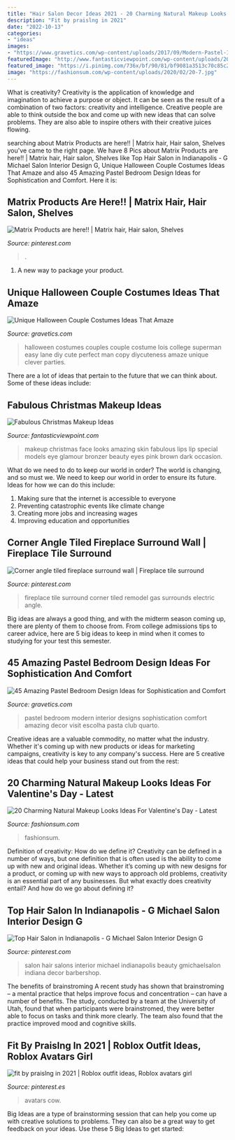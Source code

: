 ```yaml
---
title: "Hair Salon Decor Ideas 2021 - 20 Charming Natural Makeup Looks Ideas For Valentine&#039;s Day"
description: "Fit by praislng in 2021"
date: "2022-10-13"
categories:
- "ideas"
images:
- "https://www.gravetics.com/wp-content/uploads/2017/09/Modern-Pastel-Interior-Designs-Ideas.jpg"
featuredImage: "http://www.fantasticviewpoint.com/wp-content/uploads/2013/11/Amazing-Christmas-Face-Make-Up-Ideas-Looks-2013-2014-10.jpg"
featured_image: "https://i.pinimg.com/736x/bf/90/81/bf9081a3513c70c85c21f27b691c8d96--top-hair-salon-hair-salon-design.jpg"
image: "https://fashionsum.com/wp-content/uploads/2020/02/20-7.jpg"
---
```



What is creativity?
Creativity is the application of knowledge and imagination to achieve a purpose or object. It can be seen as the result of a combination of two factors: creativity and intelligence. Creative people are able to think outside the box and come up with new ideas that can solve problems. They are also able to inspire others with their creative juices flowing.

	

		
searching about Matrix Products are here!! | Matrix hair, Hair salon, Shelves you've came to the right page. We have 8 Pics about Matrix Products are here!! | Matrix hair, Hair salon, Shelves like Top Hair Salon in Indianapolis - G Michael Salon Interior Design G, Unique Halloween Couple Costumes Ideas That Amaze and also 45 Amazing Pastel Bedroom Design Ideas for Sophistication and Comfort. Here it is:
		
    
## Matrix Products Are Here!! | Matrix Hair, Hair Salon, Shelves

<img loading=lazy src="https://i.pinimg.com/736x/45/6e/7f/456e7fc636f65bc0cfa14fbe27dc94dc.jpg" onerror="this.onerror=null;this.src='https://tse2.mm.bing.net/th?id=OIP.36kzUJF3AHxuki-OorHs5AHaJ4&amp;pid=15.1';" alt="Matrix Products are here!! | Matrix hair, Hair salon, Shelves">

_Source: pinterest.com_

>. 

	

1. A new way to package your product.

    
## Unique Halloween Couple Costumes Ideas That Amaze

<img loading=lazy src="https://www.gravetics.com/wp-content/uploads/2017/07/Lois-Lane-and-Superman.jpg" onerror="this.onerror=null;this.src='https://tse4.mm.bing.net/th?id=OIP.1Gvn9S7hnCE4s-N2Ym0zXQHaNL&amp;pid=15.1';" alt="Unique Halloween Couple Costumes Ideas That Amaze">

_Source: gravetics.com_

>halloween costumes couples couple costume lois college superman easy lane diy cute perfect man copy diycuteness amaze unique clever parties. 

	

There are a lot of ideas that pertain to the future that we can think about. Some of these ideas include: 

    
## Fabulous Christmas Makeup Ideas

<img loading=lazy src="http://www.fantasticviewpoint.com/wp-content/uploads/2013/11/Amazing-Christmas-Face-Make-Up-Ideas-Looks-2013-2014-10.jpg" onerror="this.onerror=null;this.src='https://tse1.mm.bing.net/th?id=OIP.X-LLV98NssjPu_Hq7rvMhwHaLK&amp;pid=15.1';" alt="Fabulous Christmas Makeup Ideas">

_Source: fantasticviewpoint.com_

>makeup christmas face looks amazing skin fabulous lips lip special models eye glamour bronzer beauty eyes pink brown dark occasion. 

	

What do we need to do to keep our world in order?
The world is changing, and so must we. We need to keep our world in order to ensure its future. Ideas for how we can do this include: 
1. Making sure that the internet is accessible to everyone 
2. Preventing catastrophic events like climate change 
3. Creating more jobs and increasing wages 
4. Improving education and opportunities 

    
## Corner Angle Tiled Fireplace Surround Wall | Fireplace Tile Surround

<img loading=lazy src="https://i.pinimg.com/736x/23/ca/aa/23caaaf251ad5ef00fc26ca4963c2869.jpg" onerror="this.onerror=null;this.src='https://tse3.mm.bing.net/th?id=OIP.35BElBB-3V4ZU91RCnMDygHaLH&amp;pid=15.1';" alt="Corner angle tiled fireplace surround wall | Fireplace tile surround">

_Source: pinterest.com_

>fireplace tile surround corner tiled remodel gas surrounds electric angle. 

	

Big ideas are always a good thing, and with the midterm season coming up, there are plenty of them to choose from. From college admissions tips to career advice, here are 5 big ideas to keep in mind when it comes to studying for your test this semester.

    
## 45 Amazing Pastel Bedroom Design Ideas For Sophistication And Comfort

<img loading=lazy src="https://www.gravetics.com/wp-content/uploads/2017/09/Modern-Pastel-Interior-Designs-Ideas.jpg" onerror="this.onerror=null;this.src='https://tse4.mm.bing.net/th?id=OIP.fr1JWaxPyVIIuHKk_BMcGQC-FH&amp;pid=15.1';" alt="45 Amazing Pastel Bedroom Design Ideas for Sophistication and Comfort">

_Source: gravetics.com_

>pastel bedroom modern interior designs sophistication comfort amazing decor visit escolha pasta club quarto. 

	

Creative ideas are a valuable commodity, no matter what the industry. Whether it's coming up with new products or ideas for marketing campaigns, creativity is key to any company's success. Here are 5 creative ideas that could help your business stand out from the rest: 

    
## 20 Charming Natural Makeup Looks Ideas For Valentine&#039;s Day - Latest

<img loading=lazy src="https://fashionsum.com/wp-content/uploads/2020/02/20-7.jpg" onerror="this.onerror=null;this.src='https://tse4.mm.bing.net/th?id=OIP.Blw2Bd5r_m96nTFdJ3sZ8AHaKh&amp;pid=15.1';" alt="20 Charming Natural Makeup Looks Ideas For Valentine&#039;s Day - Latest">

_Source: fashionsum.com_

>fashionsum. 

	

Definition of creativity: How do we define it?
Creativity can be defined in a number of ways, but one definition that is often used is the ability to come up with new and original ideas. Whether it’s coming up with new designs for a product, or coming up with new ways to approach old problems, creativity is an essential part of any businesses. But what exactly does creativity entail? And how do we go about defining it?

    
## Top Hair Salon In Indianapolis - G Michael Salon Interior Design G

<img loading=lazy src="https://i.pinimg.com/736x/bf/90/81/bf9081a3513c70c85c21f27b691c8d96--top-hair-salon-hair-salon-design.jpg" onerror="this.onerror=null;this.src='https://tse3.mm.bing.net/th?id=OIP.ZokGxYh1wLvcRm63S-0jhwHaLH&amp;pid=15.1';" alt="Top Hair Salon in Indianapolis - G Michael Salon Interior Design G">

_Source: pinterest.com_

>salon hair salons interior michael indianapolis beauty gmichaelsalon indiana decor barbershop. 

	

The benefits of brainstroming
A recent study has shown that brainstroming – a mental practice that helps improve focus and concentration – can have a number of benefits. The study, conducted by a team at the University of Utah, found that when participants were brainstromed, they were better able to focus on tasks and think more clearly. The team also found that the practice improved mood and cognitive skills.

    
## Fit By Praislng In 2021 | Roblox Outfit Ideas, Roblox Avatars Girl

<img loading=lazy src="https://i.pinimg.com/736x/10/0c/be/100cbe905a17884178d92698f51753ce.jpg" onerror="this.onerror=null;this.src='https://tse4.mm.bing.net/th?id=OIP.QU9CuSrGgD6N9rXFDIvVQgHaN2&amp;pid=15.1';" alt="fit by praislng in 2021 | Roblox outfit ideas, Roblox avatars girl">

_Source: pinterest.es_

>avatars cow. 

	

Big Ideas are a type of brainstorming session that can help you come up with creative solutions to problems. They can also be a great way to get feedback on your ideas. Use these 5 Big Ideas to get started: 

